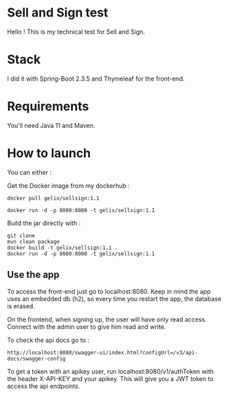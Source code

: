 # Sell and Sign test

Hello !
This is my technical test for Sell and Sign.

# Stack

I did it with Spring-Boot 2.3.5 and Thymeleaf for the front-end.

# Requirements

You'll need Java 11 and Maven.

# How to launch

You can either :

Get the Docker image from my dockerhub :
```
docker pull gelix/sellsign:1.1

docker run -d -p 8080:8080 -t gelix/sellsign:1.1
```

Build the jar directly with :
```
git clone
mvn clean package 
docker build -t gelix/sellsign:1.1 .
docker run -d -p 8080:8080 -t gelix/sellsign:1.1
```
## Use the app

To access the front-end just go to localhost:8080. 
Keep in mind the app uses an embedded db (h2), so every time you restart the app, 
the database is erased.

On the frontend, when signing up, the user will have only read access.  Connect with the admin  user
to give him read and write.

To check the api docs go to : 
```
http://localhost:8080/swagger-ui/index.html?configUrl=/v3/api-docs/swagger-config
```

To get a token with an apikey user, run localhost:8080/v1/authToken with the header 
X-API-KEY and your apikey. This will give you a JWT token to access the api endpoints.


